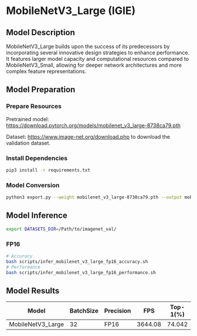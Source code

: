 # MobileNetV3_Large (IGIE)

## Model Description

MobileNetV3_Large builds upon the success of its predecessors by incorporating several innovative design strategies to enhance performance. It features larger model capacity and computational resources compared to MobileNetV3_Small, allowing for deeper network architectures and more complex feature representations.

## Model Preparation

### Prepare Resources

Pretrained model: <https://download.pytorch.org/models/mobilenet_v3_large-8738ca79.pth>

Dataset: <https://www.image-net.org/download.php> to download the validation dataset.

### Install Dependencies

```bash
pip3 install -r requirements.txt
```

### Model Conversion

```bash
python3 export.py --weight mobilenet_v3_large-8738ca79.pth --output mobilenetv3_large.onnx
```

## Model Inference

```bash
export DATASETS_DIR=/Path/to/imagenet_val/
```

### FP16

```bash
# Accuracy
bash scripts/infer_mobilenet_v3_large_fp16_accuracy.sh
# Performance
bash scripts/infer_mobilenet_v3_large_fp16_performance.sh
```

## Model Results

| Model             | BatchSize | Precision | FPS     | Top-1(%) | Top-5(%) |
|-------------------|-----------|-----------|---------|----------|----------|
| MobileNetV3_Large | 32        | FP16      | 3644.08 | 74.042   | 91.303   |
